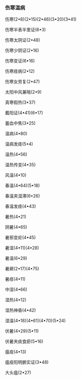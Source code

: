 ### 伤寒温病

伤寒(2•8)(2•15)(2•46)(3•20)(3•41)

伤寒半表半里证(6•3)

伤寒太阴证(2•48)

伤寒少阴证(2•16)

伤寒变证(6•16)

伤寒痉病(2•12)

伤寒女劳复(2•47)

太阳中风兼喘(2•9)

真寒假热(3•37)

戴阳证(4•41)(6•17)

蓄血中焦(3•25)

温病(4•80)

温病发痉(5•4)

温热(4•56)

温热传变(4•35)

风温(4•10)

春温(4•64)(5•18)

春温夹湿滞(6•26)

春温发痉(4•43)

暑热(4•21)

阴暑(4•65)

暑邪变疟(4•45)

暑湿(4•11)(4•28)

暑温(6•29)

暑厥(2•17)(4•75)

暑痉(4•11)

中湿(4•66)

湿热(4•12)

湿热神昏(4•42)

湿温(4•18)(4•61)(4•70)(5•24)

伏暑(4•29)(5•11)

伏暑夹痰食瘀(5•16)

瘟疫(4•13)

瘟疫阳明腑实证(3•48)

大头瘟(2•27)
